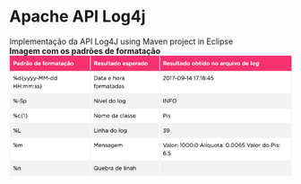 # Apache API Log4j
Implementação da API Log4J using Maven project in Eclipse
<br>
**Imagem com os padrões de formatação**
![Alt text](./src/main/resources/padroes.png?raw=true "Padrões de formatação")

